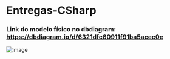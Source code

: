 # Entregas-CSharp
### Link do modelo físico no dbdiagram: https://dbdiagram.io/d/6321dfc60911f91ba5acec0e
![image](https://user-images.githubusercontent.com/84032696/190198518-040eae53-62d0-4f0f-8418-5d6eb112aeb6.png)
